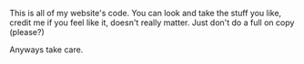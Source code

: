 This is all of my website's code.
You can look and take the stuff you like, credit me if you feel like it, doesn't really matter.
Just don't do a full on copy (please?)

Anyways take care.
